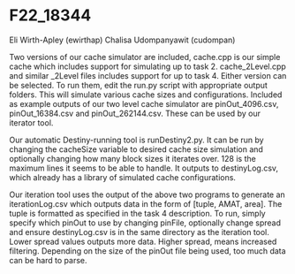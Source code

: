 # F22_18344
Eli Wirth-Apley (ewirthap)
Chalisa Udompanyawit (cudompan)

Two versions of our cache simulator are included, cache.cpp is our simple cache which includes support for simulating up to task 2. cache_2Level.cpp and similar _2Level files includes support for up to task 4. Either version can be selected. To run them, edit the run.py script with appropriate output folders. This will simulate various cache sizes and configurations. Included as example outputs of our two level cache simulator are pinOut_4096.csv, pinOut_16384.csv and pinOut_262144.csv. These can be used by our iterator tool.

Our automatic Destiny-running tool is runDestiny2.py. It can be run by changing the cacheSize variable to desired cache size simulation and optionally changing how many block sizes it iterates over. 128 is the maximum lines it seems to be able to handle. It outputs to destinyLog.csv, which already has a library of simulated cache configurations. 

Our iteration tool uses the output of the above two programs to generate an iterationLog.csv which outputs data in the form of [tuple, AMAT, area]. The tuple is formatted as specified in the task 4 description. To run, simply specify which pinOut to use by changing pinFile, optionally change spread and ensure destinyLog.csv is in the same directory as the iteration tool. Lower spread values outputs more data. Higher spread, means increased filtering. Depending on the size of the pinOut file being used, too much data can be hard to parse.
